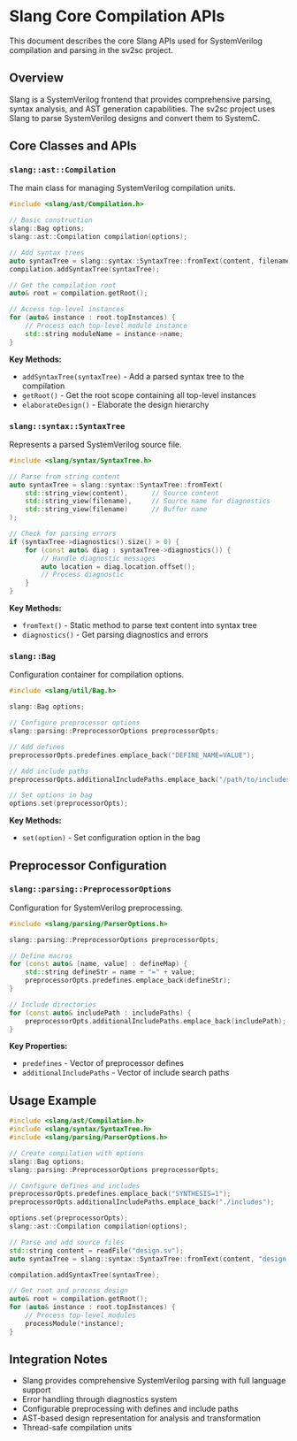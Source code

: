 # Slang Core Compilation APIs

This document describes the core Slang APIs used for SystemVerilog compilation and parsing in the sv2sc project.

## Overview

Slang is a SystemVerilog frontend that provides comprehensive parsing, syntax analysis, and AST generation capabilities. The sv2sc project uses Slang to parse SystemVerilog designs and convert them to SystemC.

## Core Classes and APIs

### `slang::ast::Compilation`

The main class for managing SystemVerilog compilation units.

```cpp
#include <slang/ast/Compilation.h>

// Basic construction
slang::Bag options;
slang::ast::Compilation compilation(options);

// Add syntax trees
auto syntaxTree = slang::syntax::SyntaxTree::fromText(content, filename, filename);
compilation.addSyntaxTree(syntaxTree);

// Get the compilation root
auto& root = compilation.getRoot();

// Access top-level instances
for (auto& instance : root.topInstances) {
    // Process each top-level module instance
    std::string moduleName = instance->name;
}
```

**Key Methods:**
- `addSyntaxTree(syntaxTree)` - Add a parsed syntax tree to the compilation
- `getRoot()` - Get the root scope containing all top-level instances
- `elaborateDesign()` - Elaborate the design hierarchy

### `slang::syntax::SyntaxTree`

Represents a parsed SystemVerilog source file.

```cpp
#include <slang/syntax/SyntaxTree.h>

// Parse from string content
auto syntaxTree = slang::syntax::SyntaxTree::fromText(
    std::string_view(content),      // Source content
    std::string_view(filename),     // Source name for diagnostics
    std::string_view(filename)      // Buffer name
);

// Check for parsing errors
if (syntaxTree->diagnostics().size() > 0) {
    for (const auto& diag : syntaxTree->diagnostics()) {
        // Handle diagnostic messages
        auto location = diag.location.offset();
        // Process diagnostic
    }
}
```

**Key Methods:**
- `fromText()` - Static method to parse text content into syntax tree
- `diagnostics()` - Get parsing diagnostics and errors

### `slang::Bag`

Configuration container for compilation options.

```cpp
#include <slang/util/Bag.h>

slang::Bag options;

// Configure preprocessor options
slang::parsing::PreprocessorOptions preprocessorOpts;

// Add defines
preprocessorOpts.predefines.emplace_back("DEFINE_NAME=VALUE");

// Add include paths
preprocessorOpts.additionalIncludePaths.emplace_back("/path/to/includes");

// Set options in bag
options.set(preprocessorOpts);
```

**Key Methods:**
- `set(option)` - Set configuration option in the bag

## Preprocessor Configuration

### `slang::parsing::PreprocessorOptions`

Configuration for SystemVerilog preprocessing.

```cpp
#include <slang/parsing/ParserOptions.h>

slang::parsing::PreprocessorOptions preprocessorOpts;

// Define macros
for (const auto& [name, value] : defineMap) {
    std::string defineStr = name + "=" + value;
    preprocessorOpts.predefines.emplace_back(defineStr);
}

// Include directories
for (const auto& includePath : includePaths) {
    preprocessorOpts.additionalIncludePaths.emplace_back(includePath);
}
```

**Key Properties:**
- `predefines` - Vector of preprocessor defines
- `additionalIncludePaths` - Vector of include search paths

## Usage Example

```cpp
#include <slang/ast/Compilation.h>
#include <slang/syntax/SyntaxTree.h>
#include <slang/parsing/ParserOptions.h>

// Create compilation with options
slang::Bag options;
slang::parsing::PreprocessorOptions preprocessorOpts;

// Configure defines and includes
preprocessorOpts.predefines.emplace_back("SYNTHESIS=1");
preprocessorOpts.additionalIncludePaths.emplace_back("./includes");

options.set(preprocessorOpts);
slang::ast::Compilation compilation(options);

// Parse and add source files
std::string content = readFile("design.sv");
auto syntaxTree = slang::syntax::SyntaxTree::fromText(content, "design.sv", "design.sv");

compilation.addSyntaxTree(syntaxTree);

// Get root and process design
auto& root = compilation.getRoot();
for (auto& instance : root.topInstances) {
    // Process top-level modules
    processModule(*instance);
}
```

## Integration Notes

- Slang provides comprehensive SystemVerilog parsing with full language support
- Error handling through diagnostics system
- Configurable preprocessing with defines and include paths  
- AST-based design representation for analysis and transformation
- Thread-safe compilation units

